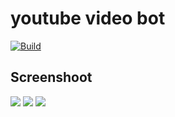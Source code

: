 # youtube video bot

[![Build](https://img.shields.io/badge/Supported_OS-Linux-orange.svg)]()

## Screenshoot

<img src="https://raw.githubusercontent.com/Ch33chOficial/youbot/main/img/20201210_130918.jpg">
</img>
<img src ="https://raw.githubusercontent.com/Ch33chOficial/youbot/main/img/Screenshot_20201210-131841_Termux.jpg">
</img>
<img src="https://raw.githubusercontent.com/Ch33chOficial/youbot/main/img/PSX_20201210_132112.jpg">
</img>